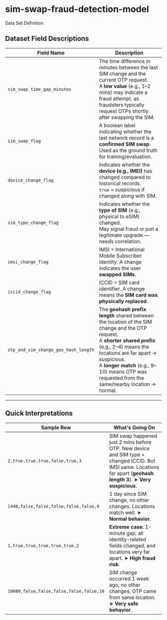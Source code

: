 # sim-swap-fraud-detection-model
Data Set Definition 

## Dataset Field Descriptions

| Field Name                        | Description |
|----------------------------------|-------------|
| `sim_swap_time_gap_minutes`      | The time difference in minutes between the last SIM change and the current OTP request.<br> A **low value** (e.g., 1–2 mins) may indicate a fraud attempt, as fraudsters typically request OTPs shortly after swapping the SIM. |
| `sim_swap_flag`                  | A boolean label indicating whether the last network record is a **confirmed SIM swap**. Used as the ground truth for training/evaluation. |
| `device_change_flag`             | Indicates whether the **device (e.g., IMEI)** has changed compared to historical records.<br> `true` = suspicious if changed along with SIM. |
| `sim_type_change_flag`           | Indicates whether the **type of SIM** (e.g., physical to eSIM) changed.<br> May signal fraud or just a legitimate upgrade — needs correlation. |
| `imsi_change_flag`               | IMSI = International Mobile Subscriber Identity. A change indicates the user **swapped SIMs**. |
| `iccid_change_flag`              | ICCID = SIM card identifier. A change means the **SIM card was physically replaced**. |
| `otp_and_sim_change_geo_hash_length` | The **geohash prefix length** shared between the location of the SIM change and the OTP request.<br> A **shorter shared prefix** (e.g., 2–4) means the locations are far apart → suspicious.<br> A **longer match** (e.g., 9–10) means OTP was requested from the same/nearby location → normal. |

---

## Quick Interpretations

| Sample Row                                     | What's Going On |
|------------------------------------------------|-----------------|
| `2,true,true,true,false,true,3`               | SIM swap happened just 2 mins before OTP. New device and SIM type + changed ICCID. But IMSI same. Locations far apart (**geohash length 3**). ➤ **Very suspicious**. |
| `1440,false,false,false,false,false,9`        | 1 day since SIM change, no other changes. Locations match well. ➤ **Normal behavior**. |
| `1,true,true,true,true,true,2`                | **Extreme case**: 1-minute gap, all identity-related fields changed, and locations very far apart. ➤ **High fraud risk**. |
| `10080,false,false,false,false,false,10`      | SIM change occurred 1 week ago, no other changes, OTP came from same location. ➤ **Very safe behavior**. |

